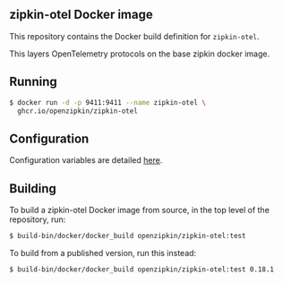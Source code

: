 ## zipkin-otel Docker image

This repository contains the Docker build definition for `zipkin-otel`.

This layers OpenTelemetry protocols on the base zipkin docker image.

## Running

```bash
$ docker run -d -p 9411:9411 --name zipkin-otel \
  ghcr.io/openzipkin/zipkin-otel
```

## Configuration

Configuration variables are detailed [here](../module/README.md#configuration).

## Building

To build a zipkin-otel Docker image from source, in the top level of the repository, run:

```bash
$ build-bin/docker/docker_build openzipkin/zipkin-otel:test
```

To build from a published version, run this instead:

```bash
$ build-bin/docker/docker_build openzipkin/zipkin-otel:test 0.18.1
```

